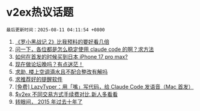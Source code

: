 # v2ex热议话题

`最后更新时间：2025-08-11 04:11:54 +0800`

1. [《罗小黑战记 2》比我预料的要好看几倍](https://www.v2ex.com/t/1151315)
1. [问一下，各位都是怎么稳定使用 claude code 的啊？求方法](https://www.v2ex.com/t/1151317)
1. [如何在首发的时候买到日本 iPhone 17 pro max?](https://www.v2ex.com/t/1151311)
1. [现在做论坛晚吗？有点迷茫！](https://www.v2ex.com/t/1151321)
1. [求助, 楼上空调滴水且不配合整改有解吗](https://www.v2ex.com/t/1151322)
1. [求推荐好的提醒软件](https://www.v2ex.com/t/1151347)
1. [[免费] LazyTyper：用「嘴」写代码，给 Claude Code 发语音（Mac 首发）](https://www.v2ex.com/t/1151314)
1. [$v2ex 不同交易方式手续费对比,新人多看看](https://www.v2ex.com/t/1151318)
1. [转眼间， 2015 年过去十年了](https://www.v2ex.com/t/1151333)

